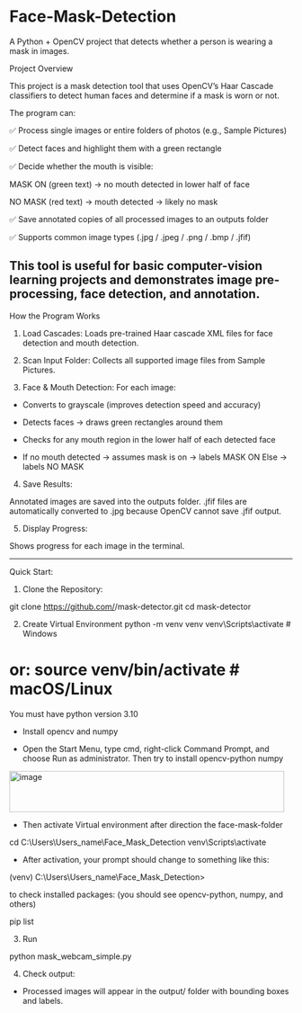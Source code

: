# Face-Mask-Detection
A Python + OpenCV project that detects whether a person is wearing a mask in images.

Project Overview

This project is a mask detection tool that uses OpenCV’s Haar Cascade classifiers to detect human faces and determine if a mask is worn or not.

The program can:

✅ Process single images or entire folders of photos (e.g., Sample Pictures)

✅ Detect faces and highlight them with a green rectangle

✅ Decide whether the mouth is visible:

MASK ON (green text) → no mouth detected in lower half of face

NO MASK (red text) → mouth detected → likely no mask

✅ Save annotated copies of all processed images to an outputs folder

✅ Supports common image types (.jpg / .jpeg / .png / .bmp / .jfif)

This tool is useful for basic computer-vision learning projects and demonstrates image pre-processing, face detection, and annotation.
-------------------------------------------------------------------------------------------------------------
How the Program Works

1. Load Cascades:
Loads pre-trained Haar cascade XML files for face detection and mouth detection.

2. Scan Input Folder:
Collects all supported image files from Sample Pictures.

3. Face & Mouth Detection:
For each image:

- Converts to grayscale (improves detection speed and accuracy)

- Detects faces → draws green rectangles around them

- Checks for any mouth region in the lower half of each detected face

- If no mouth detected → assumes mask is on → labels MASK ON
  Else → labels NO MASK

4. Save Results:

Annotated images are saved into the outputs folder.
.jfif files are automatically converted to .jpg because OpenCV cannot save .jfif output.

5. Display Progress:

Shows progress for each image in the terminal.

-------------------------------------------------------------------------------------------------------------
Quick Start:
1. Clone the Repository:

git clone https://github.com/<your-username>/mask-detector.git
cd mask-detector

2. Create Virtual Environment
python -m venv venv
venv\Scripts\activate      # Windows
# or: source venv/bin/activate  # macOS/Linux

You must have python version 3.10

- Install opencv and numpy

- Open the Start Menu, type cmd, right-click Command Prompt, and choose Run as administrator. Then try to install opencv-python numpy
<img width="489" height="73" alt="image" src="https://github.com/user-attachments/assets/c830e1e6-345f-4458-ab7d-6e98da56979a" />

- Then activate Virtual environment after direction the face-mask-folder

cd C:\Users\Users_name\Face_Mask_Detection
venv\Scripts\activate

- After activation, your prompt should change to something like this:

(venv) C:\Users\Users_name\Face_Mask_Detection>

to check installed packages: (you should see opencv-python, numpy, and others)

pip list

3. Run

python mask_webcam_simple.py

4. Check output:

- Processed images will appear in the output/ folder with bounding boxes and labels.
